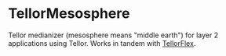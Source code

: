 # TellorMesosphere

Tellor medianizer (mesosphere means "middle earth") for layer 2 applications using Tellor. Works in tandem with [TellorFlex](https://github.com/tellor-io/tellorFlex). 
